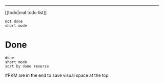 
----
[[todo|real todo list]]

```tasks
not done
short mode
```



# Done

```tasks
done
short mode
sort by done reverse
```
    

#PKM are in the end to save visual space at the top
